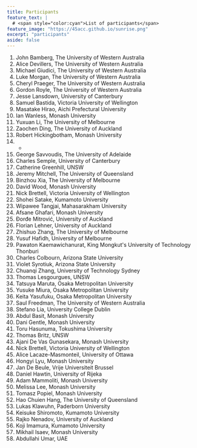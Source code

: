 ```yaml
---
title: Participants
feature_text: | 
  # <span style="color:cyan">List of participants</span>
feature_image: "https://45acc.github.io/sunrise.png"
excerpt: "participants"
aside: false
---
```


1. John Bamberg, The University of Western Australia
2. Alice Devillers, The University of Western Australia
3. Michael Giudici, The University of Western Australia
4. Luke Morgan, The University of Western Australia
5. Cheryl Praeger, The University of Western Australia
6. Gordon Royle, The University of Western Australia
7. Jesse Lansdown, University of Canterbury
8. Samuel Bastida, Victoria University of Wellington
9. Masatake Hirao, Aichi Prefectural University
10. Ian Wanless, Monash University
11. Yuxuan Li, The University of Melbourne
12. Zaochen Ding, The University of Auckland
13. Robert Hickingbotham, Monash University
14. - 
15. George Savvoudis, The University of Adelaide
16. Charles Semple, University of Canterbury
17. Catherine Greenhill, UNSW
18. Jeremy Mitchell, The University of Queensland
19. Binzhou Xia, The University of Melbourne
20. David Wood, Monash University
21. Nick Brettell, Victoria University of Wellington
22. Shohei Satake, Kumamoto University
23. Wipawee Tangjai, Mahasarakham University
24. Afsane Ghafari, Monash University
25. Đorđe Mitrović, University of Auckland
26. Florian Lehner, University of Auckland
27. Zhishuo Zhang, The University of Melbourne
28. Yusuf Hafidh, University of Melbourne
29. Pawaton Kaemawichanurat, King Mongkut's University of Technology Thonburi
30. Charles Colbourn, Arizona State University
31. Violet Syrotiuk, Arizona State University
32. Chuanqi Zhang, University of Technology Sydney
33. Thomas Lesgourgues, UNSW
34. Tatsuya Maruta, Osaka Metropolitan University
35. Yusuke Miura, Osaka Metropolitan University
36. Keita Yasufuku, Osaka Metropolitan University
37. Saul Freedman, The University of Western Australia
38. Stefano Lia, University College Dublin
39. Abdul Basit, Monash University
40. Dani Gentle, Monash University
41. Toru Hasunuma, Tokushima University
42. Thomas Britz, UNSW 
43. Ajani De Vas Gunasekara, Monash University
44. Nick Brettell, Victoria University of Wellington
45. Alice Lacaze-Masmonteil, University of Ottawa
46. Hongyi Lyu, Monash University
47. Jan De Beule, Vrije Universiteit Brussel
48. Daniel Hawtin, University of Rijeka
49. Adam Mammoliti, Monash University
50. Melissa Lee, Monash University
51. Tomasz Popiel, Monash University
52. Hao Chuien Hang, The University of Queensland
53. Lukas Klawuhn, Paderborn University
54. Keisuke Shiromoto, Kumamoto University
55. Rajko Nenadov, University of Auckland
56. Koji Imamura, Kumamoto University
57. Mikhail Isaev, Monash University
58. Abdullahi Umar, UAE 



